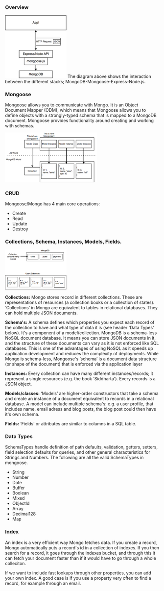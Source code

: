 ### Overview
<img src="images/mongoDB.png" width="200">
The diagram above shows the interaction between the different stacks; MongoDB-Mongoose-Express-Node.js. 

### Mongoose
Mongoose allows you to communicate with Mongo. It is an Object Document Mapper (ODM), which means that Mongoose allows you to define objects with a strongly-typed schema that is mapped to a MongoDB document. Mongoose provides functionality around creating and working with schemas. 

<img src="images/mongoose.png?" width="300">

### CRUD
Mongoose/Mongo has 4 main core operations:
- Create
- Read
- Update
- Destroy

### Collections, Schema, Instances, Models, Fields. 
<img src="images/mongoDB-storeinfo.png" width="200">

**Collections:** Mongo stores record in different collections. These are representations of resources (a collection books or a collection of states). ‘Collections’ in Mongo are equivalent to tables in relational databases. They can hold multiple JSON documents.

**Schema's:** A schema defines which properties you expect each record of the collection to have and what type of data it is (see header 'Data Types' below). It's a component of a model/collection. MongoDB is a schema-less NoSQL document database. It means you can store JSON documents in it, and the structure of these documents can vary as it is not enforced like SQL databases. This is one of the advantages of using NoSQL as it speeds up application development and reduces the complexity of deployments. While Mongo is schema-less, Mongoose's ‘schema’ is a document data structure (or shape of the document) that is enforced via the application layer

**Instances:** Every collection can have many different instances/records; it represent a single resources (e.g. the book 'Siddharta'). Every records is a JSON object. 

**Models/classes:** ‘Models’ are higher-order constructors that take a schema and create an instance of a document equivalent to records in a relational database. A model can include multiple schema's: e.g. a user profile, that includes name, email adress and blog posts, the blog post could then have it's own schema. 

**Fields:** ‘Fields’ or attributes are similar to columns in a SQL table.

### Data Types
SchemaTypes handle definition of path defaults, validation, getters, setters, field selection defaults for queries, and other general characteristics for Strings and Numbers. The following are all the valid SchemaTypes in mongoose.
- String
- Number
- Date
- Buffer
- Boolean
- Mixed
- ObjectId
- Array
- Decimal128
- Map

### Index
An index is a very efficient way Mongo fetches data. If you create a record, Mongo automatically puts a record's id in a collection of indexes. If you then search for a record, it goes through the indexes bucket, and through this it can fetch your document faster than if it would have to go through a whole colleciton. 

If we want to include fast lookups through other properties, you can add your own index. A good case is if you use a property very often to find a record, for example through an email. 


